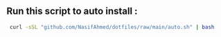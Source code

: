 ## Run this script to auto install : 
```bash
 curl -sSL "github.com/NasifAhmed/dotfiles/raw/main/auto.sh" | bash
```
